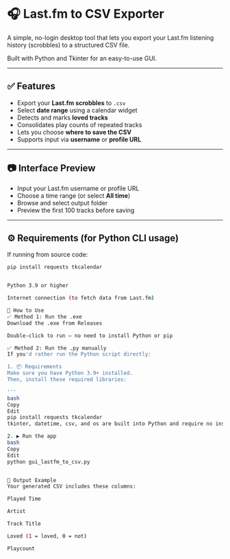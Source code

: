 # 🎧 Last.fm to CSV Exporter

A simple, no-login desktop tool that lets you export your Last.fm listening history (scrobbles) to a structured CSV file.  

Built with Python and Tkinter for an easy-to-use GUI.

---

## ✅ Features

- Export your **Last.fm scrobbles** to `.csv`
- Select **date range** using a calendar widget
- Detects and marks **loved tracks**
- Consolidates play counts of repeated tracks
- Lets you choose **where to save the CSV**
- Supports input via **username** or **profile URL**

---

## 📷 Interface Preview

- Input your Last.fm username or profile URL
- Choose a time range (or select **All time**)
- Browse and select output folder
- Preview the first 100 tracks before saving

---

## ⚙️ Requirements (for Python CLI usage)

If running from source code:

```bash
pip install requests tkcalendar


Python 3.9 or higher

Internet connection (to fetch data from Last.fm)

🚀 How to Use
✅ Method 1: Run the .exe
Download the .exe from Releases

Double-click to run — no need to install Python or pip

✅ Method 2: Run the .py manually
If you'd rather run the Python script directly:

1. 📦 Requirements
Make sure you have Python 3.9+ installed.
Then, install these required libraries:

'''
bash
Copy
Edit
pip install requests tkcalendar
tkinter, datetime, csv, and os are built into Python and require no installation.

2. ▶️ Run the app
bash
Copy
Edit
python gui_lastfm_to_csv.py


📂 Output Example
Your generated CSV includes these columns:

Played Time

Artist

Track Title

Loved (1 = loved, 0 = not)

Playcount